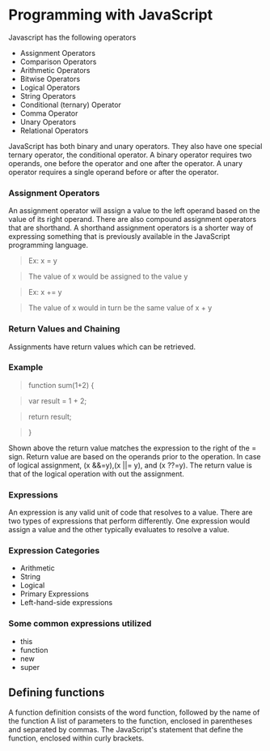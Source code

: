 # Programming with JavaScript

Javascript has the following operators
- Assignment Operators
- Comparison Operators
- Arithmetic Operators
- Bitwise Operators
- Logical Operators
- String Operators
- Conditional (ternary) Operator
- Comma Operator
- Unary Operators
- Relational Operators

JavaScript has both binary and unary operators. 
They also have one special ternary operator, the conditional operator.
A binary operator requires two operands, one before the operator and one after the operator.
A unary operator requires a single operand before or after the operator.

### Assignment Operators

An assignment operator will assign a value to the left operand based on the value of its right operand.
There are also compound assignment operators that are shorthand.
A shorthand assignment operators is a shorter way of expressing something that is previously available in the JavaScript programming language.

> Ex: x = y

> The value of x would be assigned to the value y 

> Ex: x += y

> The value of x would in turn be the same value of x + y


### Return Values and Chaining

Assignments have return values which can be retrieved.

### Example
> function sum(1+2) {

>   var result = 1 + 2;

>   return result;

> }

Shown above the return value matches the expression to the right of the = sign.
Return value are based on the operands prior to the operation.
In case of logical assignment, (x &&=y),(x ||= y), and (x ??=y).
The return value is that of the logical operation with out the assignment.

### Expressions

An expression is any valid unit of code that resolves to a value.
There are two types of expressions that perform differently.
One expression would assign a value and the other typically evaluates to resolve a value.

### Expression Categories

- Arithmetic
- String
- Logical
- Primary Expressions
- Left-hand-side expressions

### Some common expressions utilized
- this
- function
- new
- super

## Defining functions

A function definition consists of the word function, followed by the name of the function
A list of parameters to the function, enclosed in parentheses and separated by commas.
The JavaScript's statement that define the function, enclosed within curly brackets.

